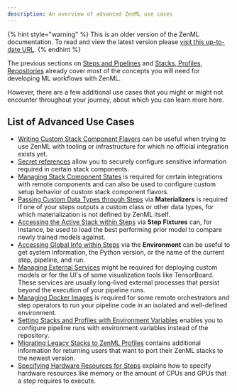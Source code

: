 ```yaml
---
description: An overview of advanced ZenML use cases
---
```


{% hint style="warning" %}
This is an older version of the ZenML documentation. To read and view the latest version please [visit this up-to-date URL](https://docs.zenml.io).
{% endhint %}


The previous sections on [Steps and Pipelines](../steps-pipelines/steps-and-pipelines.md)
and [Stacks, Profiles, Repositories](../stacks-profiles-repositories/stacks-profiles-repositories.md)
already cover most of the concepts you will need for developing ML workflows
with ZenML.

However, there are a few additional use cases that you might or might not
encounter throughout your journey, about which you can learn more here.

## List of Advanced Use Cases

* [Writing Custom Stack Component Flavors](./custom-flavors.md)
can be useful when trying to use ZenML with tooling or infrastructure for which
no official integration exists yet.
* [Secret references](./secret-references.md) allow you to securely configure
sensitive information required in certain stack components.
* [Managing Stack Component States](./stack-state-management.md)
is required for certain integrations with remote components and can also be
used to configure custom setup behavior of custom stack component flavors.
* [Passing Custom Data Types through Steps](./materializer.md)
via **Materializers** is required if one of your steps outputs a custom class
or other data types, for which materialization is not defined by ZenML itself.
* [Accessing the Active Stack within Steps](./step-fixtures.md)
via **Step Fixtures** can, for instance, be used to load the best performing
prior model to compare newly trained models against.
* [Accessing Global Info within Steps](./environment.md)
via the **Environment** can be useful to get system information, the Python
version, or the name of the current step, pipeline, and run.
* [Managing External Services](./manage-external-services.md)
might be required for deploying custom models or for the UI's of some visualization
tools like TensorBoard. These services are usually long-lived external
processes that persist beyond the execution of your pipeline runs.
* [Managing Docker Images](./docker.md)
is required for some remote orchestrators and step operators to run your 
pipeline code in an isolated and well-defined environment.
* [Setting Stacks and Profiles with Environment Variables](./stack-profile-environment-variables.md)
enables you to configure pipeline runs with environment variables instead of
the repository.
* [Migrating Legacy Stacks to ZenML Profiles](./migrating-legacy-stacks.md)
contains additional information for returning users that want to port their
ZenML stacks to the newest version.
* [Specifying Hardware Resources for Steps](./specify-step-resources.md) explains
how to specify hardware resources like memory or the amount of CPUs and GPUs that
a step requires to execute.
